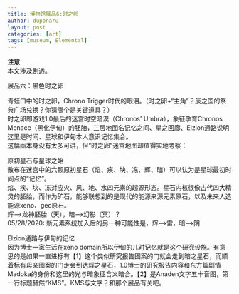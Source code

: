 ```yaml
---
title: 博物馆展品6:时之卵
author: duponaru
layout: post
categories: [art]
tags: [museum, Elemental]
---
```


**注意**  
本文涉及剧透。  

展品六：黑色时之卵  
<span class="image centered"><img src="{{ '/assets/post_img/2020-01-05/tamago.png' | relative_url }}" alt="" /></span>  
<span class="image centered"><img src="{{ '/assets/post_img/2020-01-05/tamago2.png' | relative_url }}" alt="" /></span>  

青蛙口中的时之卵，Chrono Trigger时代的眼泪。（时之卵+“主角”？辰之国的祭典广场兑换？你猜哪个是关键道具？）  
时之卵即游戏1.0最后的迷宫时空暗漠（Chronos' Umbra），象征孕育Chronos Menace（黑化伊甸）的胚胎，三层地图名记忆之间、星之回廊、Elzion通路说明这里是时间、星球和伊甸本人意识记忆集合。  
这幅画本身没有太多可讲，但“时之卵”迷宫地图却值得实地考察：  


原初星石与星球之始  
散布在迷宫中的六颗原初星石（焰、疾、块、冻、辉、暗）可以认为是星球最初时间点的“记忆”。  
<span class="image centered"><img src="{{ '/assets/post_img/2020-01-05/stone1.png' | relative_url }}" alt="" /></span>  
焰、疾、块、冻对应火、风、地、水四元素的起源形态。星石内核很像古代四大精灵的胚胎，而作为矿石，能够联想到的是现代的能源来源元素原石，以及未来人造能源xeno、geo原石。  
<span class="image centered"><img src="{{ '/assets/post_img/2020-01-05/stone2.png' | relative_url }}" alt="" /></span>  
辉-->龙神胚胎（天），暗-->幻影（冥）？  
05/28/2020: 新元素系统加入后的另一种可能性是，辉-->雷，暗-->阴  

Elzion通路与伊甸的记忆  
<span class="image centered"><img src="{{ '/assets/post_img/2020-01-05/memory.png' | relative_url }}" alt="" /></span>  
因为博士一家生活在xeno domain所以伊甸的儿时记忆就是这个研究设施。有意思的是如果一直进标有【1】这个类似研究报告图案的门就会走到暗之星石，而顺着标有母亲图案的门走会到达辉之星石，1.0博士的研究报告内容和东方篇剧情Madoka的身份和这里的光与暗象征含义暗合。【2】是Anaden文字五十音图，第一行标题赫然“KMS”。KMS与文字？和那个展品有关吧。  

